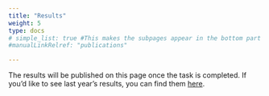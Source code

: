 ```yaml
---
title: "Results"
weight: 5
type: docs
# simple_list: true #This makes the subpages appear in the bottom part of the page
#manualLinkRelref: "publications"

---
```


The results will be published on this page once the task is completed. If you’d like to see last year’s results, you can find them <a  href='{{< relref "docs/talentclef-2025/results/" >}}'> here</a>.